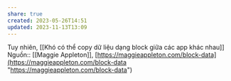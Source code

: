 ```yaml
---
share: true
created: 2023-05-26T14:51
updated: 2023-11-13T13:09
---
```

Tuy nhiên, [[Khó có thể copy dữ liệu dạng block giữa các app khác nhau]]
Nguồn:: [[Maggie Appleton]], [https://maggieappleton.com/block-data](https://maggieappleton.com/block-data "https://maggieappleton.com/block-data")
